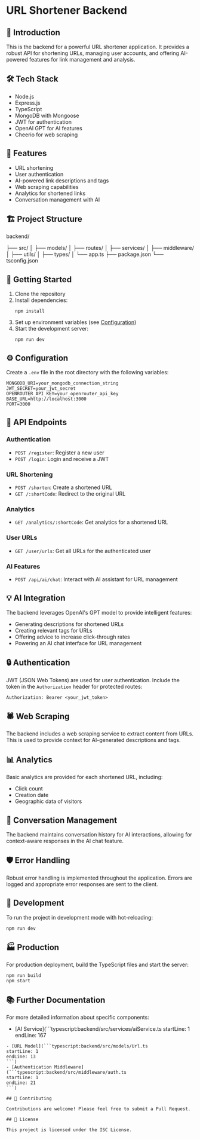 # URL Shortener Backend

## 🚀 Introduction

This is the backend for a powerful URL shortener application. It provides a robust API for shortening URLs, managing user accounts, and offering AI-powered features for link management and analysis.

## 🛠 Tech Stack

- Node.js
- Express.js
- TypeScript
- MongoDB with Mongoose
- JWT for authentication
- OpenAI GPT for AI features
- Cheerio for web scraping

## 🌟 Features

- URL shortening
- User authentication
- AI-powered link descriptions and tags
- Web scraping capabilities
- Analytics for shortened links
- Conversation management with AI

## 🏗 Project Structure


backend/

├── src/
│ ├── models/
│ ├── routes/
│ ├── services/
│ ├── middleware/
│ ├── utils/
│ ├── types/
│ └── app.ts
├── package.json
└── tsconfig.json


## 🚦 Getting Started

1. Clone the repository
2. Install dependencies:
   ```
   npm install
   ```
3. Set up environment variables (see [Configuration](#-configuration))
4. Start the development server:
   ```
   npm run dev
   ```

## ⚙ Configuration

Create a `.env` file in the root directory with the following variables:

```
MONGODB_URI=your_mongodb_connection_string
JWT_SECRET=your_jwt_secret
OPENROUTER_API_KEY=your_openrouter_api_key
BASE_URL=http://localhost:3000
PORT=3000
```

## 📡 API Endpoints

### Authentication
- `POST /register`: Register a new user
- `POST /login`: Login and receive a JWT

### URL Shortening
- `POST /shorten`: Create a shortened URL
- `GET /:shortCode`: Redirect to the original URL

### Analytics
- `GET /analytics/:shortCode`: Get analytics for a shortened URL

### User URLs
- `GET /user/urls`: Get all URLs for the authenticated user

### AI Features
- `POST /api/ai/chat`: Interact with AI assistant for URL management

## 💡 AI Integration

The backend leverages OpenAI's GPT model to provide intelligent features:

- Generating descriptions for shortened URLs
- Creating relevant tags for URLs
- Offering advice to increase click-through rates
- Powering an AI chat interface for URL management

## 🔒 Authentication

JWT (JSON Web Tokens) are used for user authentication. Include the token in the `Authorization` header for protected routes:

```
Authorization: Bearer <your_jwt_token>
```

## 🕷 Web Scraping

The backend includes a web scraping service to extract content from URLs. This is used to provide context for AI-generated descriptions and tags.

## 📊 Analytics

Basic analytics are provided for each shortened URL, including:
- Click count
- Creation date
- Geographic data of visitors

## 🧠 Conversation Management

The backend maintains conversation history for AI interactions, allowing for context-aware responses in the AI chat feature.

## 🛡 Error Handling

Robust error handling is implemented throughout the application. Errors are logged and appropriate error responses are sent to the client.

## 🔧 Development

To run the project in development mode with hot-reloading:

```
npm run dev
```

## 🏭 Production

For production deployment, build the TypeScript files and start the server:

```
npm run build
npm start
```

## 📚 Further Documentation

For more detailed information about specific components:

- [AI Service](```typescript:backend/src/services/aiService.ts
startLine: 1
endLine: 167
```)
- [URL Model](```typescript:backend/src/models/Url.ts
startLine: 1
endLine: 13
```)
- [Authentication Middleware](```typescript:backend/src/middleware/auth.ts
startLine: 1
endLine: 21
```)

## 🤝 Contributing

Contributions are welcome! Please feel free to submit a Pull Request.

## 📄 License

This project is licensed under the ISC License.
